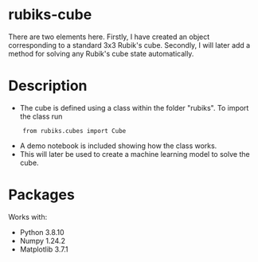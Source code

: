 # rubiks-cube
There are two elements here. Firstly, I have created an object corresponding to a standard 3x3 Rubik's cube. Secondly, I will later add a method for solving any Rubik's cube state automatically.

# Description
- The cube is defined using a class within the folder "rubiks". To import the class run
~~~
    from rubiks.cubes import Cube
~~~
- A demo notebook is included showing how the class works.
- This will later be used to create a machine learning model to solve the cube.

# Packages
Works with:
- Python 3.8.10
- Numpy 1.24.2
- Matplotlib 3.7.1
